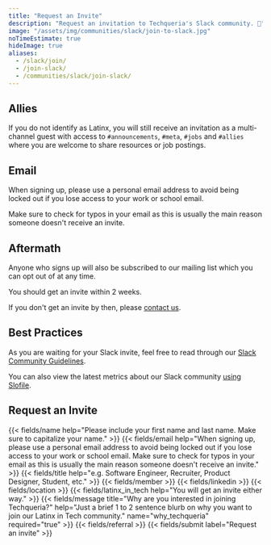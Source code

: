 ```yaml
---
title: "Request an Invite"
description: "Request an invitation to Techqueria's Slack community. 🌮"
image: "/assets/img/communities/slack/join-to-slack.jpg"
noTimeEstimate: true
hideImage: true
aliases:
  - /slack/join/
  - /join-slack/
  - /communities/slack/join-slack/
---
```


## Allies

If you do not identify as Latinx, you will still receive an invitation as a multi-channel guest with access to `#announcements`, `#meta`, `#jobs` and `#allies` where you are welcome to share resources or job postings.

## Email

When signing up, please use a personal email address to avoid being locked out if you lose access to your work or school email.

Make sure to check for typos in your email as this is usually the main reason someone doesn't receive an invite.

## Aftermath

Anyone who signs up will also be subscribed to our mailing list which you can opt out of at any time.

You should get an invite within 2 weeks.

If you don't get an invite by then, please [contact us](/contact).

## Best Practices

As you are waiting for your Slack invite, feel free to read through our [Slack Community Guidelines](/slack/community-guidelines/).

You can also view the latest metrics about our Slack community [using Slofile](https://slofile.com/slack/techqueria).

## Request an Invite

<form name="Speak" method="POST" data-netlify-recaptcha="true" data-netlify="true" class="form--centered" action="/success/">
  <input type="hidden" aria-label="Subject" name="_subject" value="Techqueria - Become a Speaker">
  {{< fields/name help="Please include your first name and last name. Make sure to capitalize your name." >}}
  {{< fields/email help="When signing up, please use a personal email address to avoid being locked out if you lose access to your work or school email. Make sure to check for typos in your email as this is usually the main reason someone doesn't receive an invite." >}}
  {{< fields/title help="e.g. Software Engineer, Recruiter, Product Designer, Student, etc." >}}
  {{< fields/member >}}
  {{< fields/linkedin >}}
  {{< fields/location >}}
  {{< fields/latinx_in_tech help="You will get an invite either way." >}}
  {{< fields/message title="Why are you interested in joining Techqueria?" help="Just a brief 1 to 2 sentence blurb on why you want to join our Latinx in Tech community." name="why_techqueria" required="true" >}}
  {{< fields/referral >}}
  {{< fields/submit label="Request an invite" >}}
</form>
